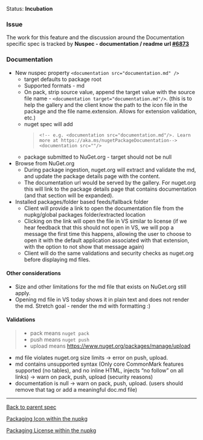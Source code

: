 Status: **Incubation**

### Issue
The work for this feature and the discussion around the Documentation specific spec is tracked by **Nuspec - documentation / readme url [#6873](https://github.com/NuGet/Home/issues/6873)**

### Documentation

* New nuspec property `<documentation src="documentation.md" />`
  * target defaults to package root
  * Supported formats - md
  * On pack, strip source value, append the target value with the source file name - `<documentation target="documentation.md"/>`. (this is to help the gallery and the client know the path to the icon file in the package and the file name.extension. Allows for extension validation, etc.)
  * nuget spec will add 
    > `<!-- e.g. <documentation src="documentation.md"/>. Learn more at https://aka.ms/nugetPackageDocumentation-->` <br>
    > `<documentation src=""/>`
  * package submitted to NuGet.org - target should not be null
* Browse from NuGet.org
  * During package ingestion, nuget.org will extract and validate the md, and update the package details page with the content.
  * The documentation url would be served by the gallery. For nuget.org this will link to the package details page that contains documentation (and that section will be expanded).
* Installed packages/folder based feeds/fallback folder
  * Client will provide a link to open the documentation file from the nupkg/global packages folder/extracted location
  * Clicking on the link will open the file in VS similar to license (if we hear feedback that this should not open in VS, we will pop a message the first time this happens, allowing the user to choose to open it with the default application associated with that extension, with the option to not show that message again)
  * Client will do the same validations and security checks as nuget.org before displaying md files.

#### Other considerations
* Size and other limitations for the md file that exists on NuGet.org still apply.
* Opening md file in VS today shows it in plain text and does not render the md. Stretch goal - render the md with formatting :)


#### Validations
> + pack means `nuget pack`
> + push means `nuget push`
> + upload means https://www.nuget.org/packages/manage/upload 

* md file violates nuget.org size limits -> error on push, upload.
* md contains unsupported syntax (Only core CommonMark features supported (no tables), and no inline HTML, injects “no follow” on all links) -> warn on pack, push, upload (security reasons)
* documentation is null -> warn on pack, push, upload. (users should remove that tag or add a meaningful doc.md file)


***
[Back to parent spec](https://github.com/NuGet/Home/wiki/Packaging-Icon,-License-and-Documentation-within-the-nupkg)

[Packaging Icon within the nupkg](https://github.com/NuGet/Home/wiki/Packaging-Icon-within-the-nupkg)

[Packaging License within the nupkg](https://github.com/NuGet/Home/wiki/Packaging-License-within-the-nupkg)